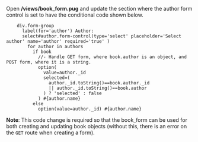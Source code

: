 Open **/views/book_form.pug** and update the section where the author form control is set to have the conditional code shown below.
    
    
        div.form-group
          label(for='author') Author:
          select#author.form-control(type='select' placeholder='Select author' name='author' required='true' )
            for author in authors
              if book
                //- Handle GET form, where book.author is an object, and POST form, where it is a string.
                option(
                  value=author._id
                  selected=(
                    author._id.toString()==book.author._id
                    || author._id.toString()==book.author
                  ) ? 'selected' : false
                ) #{author.name}
              else
                option(value=author._id) #{author.name}

**Note**: This code change is required so that the book_form can be used for both creating and updating book objects (without this, there is an error on the `GET` route when creating a form).
